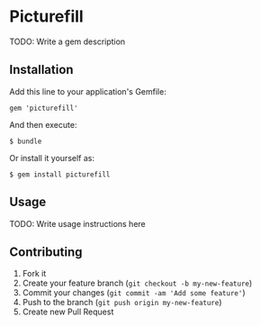 # Picturefill

TODO: Write a gem description

## Installation

Add this line to your application's Gemfile:

    gem 'picturefill'

And then execute:

    $ bundle

Or install it yourself as:

    $ gem install picturefill

## Usage

TODO: Write usage instructions here

## Contributing

1. Fork it
2. Create your feature branch (`git checkout -b my-new-feature`)
3. Commit your changes (`git commit -am 'Add some feature'`)
4. Push to the branch (`git push origin my-new-feature`)
5. Create new Pull Request
